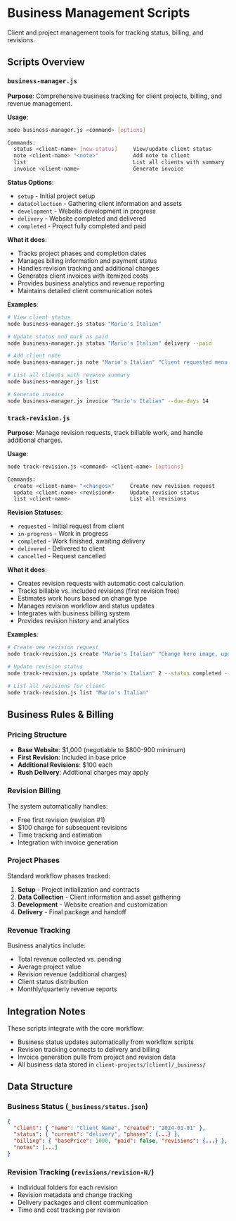 # Business Management Scripts

Client and project management tools for tracking status, billing, and revisions.

## Scripts Overview

### `business-manager.js`
**Purpose**: Comprehensive business tracking for client projects, billing, and revenue management.

**Usage**:
```bash
node business-manager.js <command> [options]

Commands:
  status <client-name> [new-status]     View/update client status
  note <client-name> "<note>"           Add note to client
  list                                  List all clients with summary
  invoice <client-name>                 Generate invoice
```

**Status Options**:
- `setup` - Initial project setup
- `dataCollection` - Gathering client information and assets
- `development` - Website development in progress
- `delivery` - Website completed and delivered
- `completed` - Project fully completed and paid

**What it does**:
- Tracks project phases and completion dates
- Manages billing information and payment status
- Handles revision tracking and additional charges
- Generates client invoices with itemized costs
- Provides business analytics and revenue reporting
- Maintains detailed client communication notes

**Examples**:
```bash
# View client status
node business-manager.js status "Mario's Italian"

# Update status and mark as paid
node business-manager.js status "Mario's Italian" delivery --paid

# Add client note
node business-manager.js note "Mario's Italian" "Client requested menu changes"

# List all clients with revenue summary
node business-manager.js list

# Generate invoice
node business-manager.js invoice "Mario's Italian" --due-days 14
```

### `track-revision.js`
**Purpose**: Manage revision requests, track billable work, and handle additional charges.

**Usage**:
```bash
node track-revision.js <command> <client-name> [options]

Commands:
  create <client-name> "<changes>"     Create new revision request
  update <client-name> <revision#>     Update revision status  
  list <client-name>                   List all revisions
```

**Revision Statuses**:
- `requested` - Initial request from client
- `in-progress` - Work in progress
- `completed` - Work finished, awaiting delivery
- `delivered` - Delivered to client
- `cancelled` - Request cancelled

**What it does**:
- Creates revision requests with automatic cost calculation
- Tracks billable vs. included revisions (first revision free)
- Estimates work hours based on change type
- Manages revision workflow and status updates
- Integrates with business billing system
- Provides revision history and analytics

**Examples**:
```bash
# Create new revision request
node track-revision.js create "Mario's Italian" "Change hero image, update menu prices"

# Update revision status
node track-revision.js update "Mario's Italian" 2 --status completed --hours 2.5

# List all revisions for client
node track-revision.js list "Mario's Italian"
```

## Business Rules & Billing

### Pricing Structure
- **Base Website**: $1,000 (negotiable to $800-900 minimum)
- **First Revision**: Included in base price
- **Additional Revisions**: $100 each
- **Rush Delivery**: Additional charges may apply

### Revision Billing
The system automatically handles:
- Free first revision (revision #1)
- $100 charge for subsequent revisions
- Time tracking and estimation
- Integration with invoice generation

### Project Phases
Standard workflow phases tracked:
1. **Setup** - Project initialization and contracts
2. **Data Collection** - Client information and asset gathering
3. **Development** - Website creation and customization
4. **Delivery** - Final package and handoff

### Revenue Tracking
Business analytics include:
- Total revenue collected vs. pending
- Average project value
- Revision revenue (additional charges)
- Client status distribution
- Monthly/quarterly revenue reports

## Integration Notes

These scripts integrate with the core workflow:
- Business status updates automatically from workflow scripts
- Revision tracking connects to delivery and billing
- Invoice generation pulls from project and revision data
- All business data stored in `client-projects/[client]/_business/`

## Data Structure

### Business Status (`_business/status.json`)
```json
{
  "client": { "name": "Client Name", "created": "2024-01-01" },
  "status": { "current": "delivery", "phases": {...} },
  "billing": { "basePrice": 1000, "paid": false, "revisions": {...} },
  "notes": [...]
}
```

### Revision Tracking (`revisions/revision-N/`)
- Individual folders for each revision
- Revision metadata and change tracking
- Delivery packages and client communication
- Time and cost tracking per revision